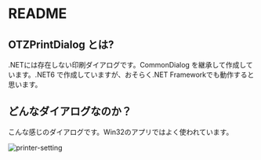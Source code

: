 # README

## OTZPrintDialog とは?

.NETには存在しない印刷ダイアログです。CommonDialog を継承して作成しています。.NET6 で作成していますが、おそらく.NET Frameworkでも動作すると思います。

## どんなダイアログなのか？

こんな感じのダイアログです。Win32のアプリではよく使われています。

![printer-setting](https://user-images.githubusercontent.com/88926862/153551529-4ea0a3a0-9062-4770-a249-b638290c392b.png)
